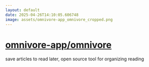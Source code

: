 ```yaml
---
layout: default
date: 2025-04-26T14:10:05.606748
image: assets/omnivore-app_omnivore_cropped.png
---
```


# [omnivore-app/omnivore](https://github.com/omnivore-app/omnivore)

save articles to read later, open source tool for organizing reading
